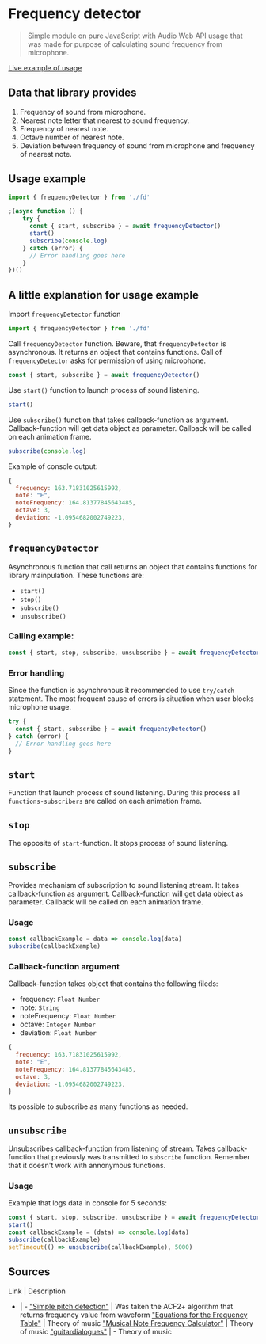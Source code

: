 # Frequency detector
> Simple module on pure JavaScript with Audio Web API usage that was made for purpose of calculating sound frequency from microphone.

[Live example of usage](https://sablevsky.github.io/frequency-detector/)

## Data that library provides
1. Frequency of sound from microphone.
2. Nearest note letter that nearest to sound frequency.
3. Frequency of nearest note.
4. Octave number of nearest note.
5. Deviation between frequency of sound from microphone and frequency of nearest note.

## Usage example
```javascript
import { frequencyDetector } from './fd'

;(async function () {
    try {
      const { start, subscribe } = await frequencyDetector()
      start()
      subscribe(console.log)
    } catch (error) {
      // Error handling goes here
    }
})()
```
## A little explanation for usage example
Import `frequencyDetector` function
```javascript
import { frequencyDetector } from './fd'
```
Call `frequencyDetector` function. Beware, that `frequencyDetector` is asynchronous. It returns an object that contains functions. Call of `frequencyDetector` asks for permission of using microphone.
```javascript
const { start, subscribe } = await frequencyDetector()
```
Use `start()` function to launch process of sound listening.
```javascript
start()
```
Use `subscribe()` function that takes callback-function as argument. Callback-function will get data object as parameter. Callback will be called on each animation frame.
```javascript
subscribe(console.log)
```
Example of console output:
```javascript
{
  frequency: 163.71831025615992,
  note: "E",
  noteFrequency: 164.81377845643485,
  octave: 3,
  deviation: -1.0954682002749223,
}
```
## `frequencyDetector`
Asynchronous function that call returns an object that contains functions for library mainpulation. These functions are:
 * ```start()```
 * ```stop()```
 * ```subscribe()```
 * ```unsubscribe()```
### Calling example:
```javascript
const { start, stop, subscribe, unsubscribe } = await frequencyDetector()
````
### Error handling
Since the function is asynchronous it recommended to use `try/catch` statement.
The most frequent cause of errors is situation when user blocks microphone usage. 
```javascript
try {
  const { start, subscribe } = await frequencyDetector()
} catch (error) {
  // Error handling goes here
}
```
## `start`
Function that launch process of sound listening. During this process all `functions-subscribers` are called on each animation frame.
## `stop`
The opposite of `start`-function. It stops process of sound listening.

## `subscribe`
Provides mechanism of subscription to sound listening stream.
It takes callback-function as argument. Callback-function will get data object as parameter. Callback will be called on each animation frame.
### Usage
```javascript
const callbackExample = data => console.log(data)
subscribe(callbackExample)
```
### Callback-function argument
Callback-function takes object that contains the following fileds:
* frequency: `Float Number`
* note: `String`
* noteFrequency: `Float Number`
* octave: `Integer Number`
* deviation: `Float Number`
```javascript
{
  frequency: 163.71831025615992,
  note: "E",
  noteFrequency: 164.81377845643485,
  octave: 3,
  deviation: -1.0954682002749223,
}
```
Its possible to subscribe as many functions as needed.
## `unsubscribe`
Unsubscribes callback-function from listening of stream.
Takes callback-function that previously was transmitted to `subscribe` function.
Remember that it doesn't work with annonymous functions.
### Usage
Example that logs data in console for 5 seconds:
```javascript
const { start, stop, subscribe, unsubscribe } = await frequencyDetector()
start()
const callbackExample = (data) => console.log(data)
subscribe(callbackExample)
setTimeout(() => unsubscribe(callbackExample), 5000)
```
## Sources
Link | Description
   - | -
["Simple pitch detection"](https://github.com/cwilso/PitchDetect) | Was taken the ACF2+ algorithm that returns frequency value from waveform
["Equations for the Frequency Table"](https://pages.mtu.edu/~suits/NoteFreqCalcs.html) | Theory of music
["Musical Note Frequency Calculator"](https://www.translatorscafe.com/unit-converter/en-US/calculator/note-frequency/) | Theory of music
["guitardialogues"](https://guitardialogues.wordpress.com/) | - Theory of music